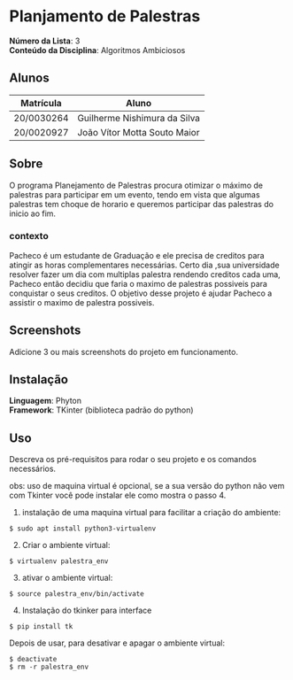 # Planjamento de Palestras

**Número da Lista**: 3<br>
**Conteúdo da Disciplina**: Algoritmos Ambiciosos<br>

## Alunos
|Matrícula | Aluno |
| -- | -- |
| 20/0030264  |  Guilherme Nishimura da Silva |
| 20/0020927  |  João Vítor Motta Souto Maior |

## Sobre
O programa Planejamento de Palestras procura otimizar o máximo de palestras para participar em um evento, tendo em vista que algumas palestras tem choque de horario e queremos participar das palestras do inicio ao fim.

### contexto
Pacheco é um estudante de Graduação e ele precisa de creditos para atingir as horas complementares necessárias. Certo dia ,sua universidade resolver fazer um dia com multiplas palestra rendendo creditos cada uma, Pacheco então decidiu que faria  o maximo de  palestras possiveis para conquistar o seus creditos. O objetivo  desse projeto é ajudar Pacheco a assistir o maximo de palestra possiveis. 

## Screenshots
Adicione 3 ou mais screenshots do projeto em funcionamento.

## Instalação

**Linguagem**: Phyton<br>
**Framework**: TKinter (biblioteca padrão do python)<br>


## Uso 
Descreva os pré-requisitos para rodar o seu projeto e os comandos necessários.

obs: uso de maquina virtual é opcional, se a sua versão do python não vem com Tkinter você pode instalar ele como mostra o passo 4.

1. instalação de uma maquina virtual para facilitar a criação do ambiente:
```
$ sudo apt install python3-virtualenv
```

2. Criar o ambiente virtual:
```
$ virtualenv palestra_env
```

3. ativar o ambiente virtual:
```
$ source palestra_env/bin/activate
```

4. Instalação do tkinker para interface

```
$ pip install tk
```

Depois de usar, para desativar e apagar o ambiente virtual:
```
$ deactivate
$ rm -r palestra_env
```